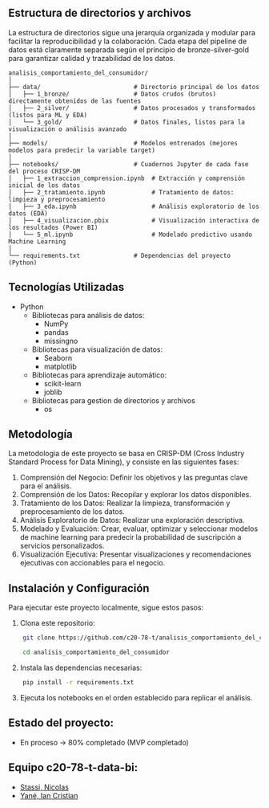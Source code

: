 ## Estructura de directorios y archivos
La estructura de directorios sigue una jerarquía organizada y modular para facilitar la reproducibilidad y la colaboración. Cada etapa del pipeline de datos está claramente separada según el principio de bronze-silver-gold para garantizar calidad y trazabilidad de los datos.

    analisis_comportamiento_del_consumidor/
    │
    ├── data/                          # Directorio principal de los datos
    │   ├── 1_bronze/                  # Datos crudos (brutos) directamente obtenidos de las fuentes
    │   ├── 2_silver/                  # Datos procesados y transformados (listos para ML y EDA)
    │   └── 3_gold/                    # Datos finales, listos para la visualización o análisis avanzado
    │
    ├── models/                        # Modelos entrenados (mejores modelos para predecir la variable target)
    │
    ├── notebooks/                     # Cuadernos Jupyter de cada fase del proceso CRISP-DM
    │   ├── 1_extraccion_comprension.ipynb  # Extracción y comprensión inicial de los datos
    │   ├── 2_tratamiento.ipynb             # Tratamiento de datos: limpieza y preprocesamiento
    │   ├── 3_eda.ipynb                     # Análisis exploratorio de los datos (EDA)
    │   ├── 4_visualizacion.pbix            # Visualización interactiva de los resultados (Power BI)
    │   └── 5_ml.ipynb                      # Modelado predictivo usando Machine Learning
    │
    └── requirements.txt               # Dependencias del proyecto (Python)

## Tecnologías Utilizadas
- Python
  - Bibliotecas para análisis de datos:
    - NumPy
    - pandas
    - missingno
  -	Bibliotecas para visualización de datos:
    -	Seaborn
    - matplotlib
  -	Bibliotecas para aprendizaje automático:
    -	scikit-learn
    - joblib
  - Bibliotecas para gestion de directorios y archivos
    - os

## Metodología

La metodologia de este proyecto se basa en CRISP-DM (Cross Industry Standard Process for Data Mining), y consiste en las siguientes fases:

1.	Comprensión del Negocio: Definir los objetivos y las preguntas clave para el análisis.
2.	Comprensión de los Datos: Recopilar y explorar los datos disponibles.
3.	Tratamiento de los Datos: Realizar la limpieza, transformación y preprocesamiento de los datos.
4.	Análisis Exploratorio de Datos: Realizar una exploración descriptiva.
5.	Modelado y Evaluación: Crear, evaluar, optimizar y seleccionar modelos de machine learning para predecir la probabilidad de suscripción a servicios personalizados.
6.	Visualización Ejecutiva: Presentar visualizaciones y recomendaciones ejecutivas con accionables para el negocio.

## Instalación y Configuración
Para ejecutar este proyecto localmente, sigue estos pasos:
1.	Clona este repositorio:
```bash
    git clone https://github.com/c20-78-t/analisis_comportamiento_del_consumidor.git

    cd analisis_comportamiento_del_consumidor
```
2. Instala las dependencias necesarias:
```bash
    pip install -r requirements.txt
```

3.	Ejecuta los notebooks en el orden establecido para replicar el análisis.

## Estado del proyecto:
- En proceso -> 80% completado (MVP completado)

## Equipo c20-78-t-data-bi:
- [Stassi, Nicolas](https://www.linkedin.com/in/nicol%C3%A1s-stassi/)
- [Yané, Ian Cristian](https://www.linkedin.com/in/iancristianyane/)
